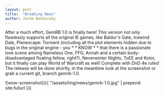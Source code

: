 ```yaml
---
layout: post
title:  "Breaking News"
author: Jarda Benkovsky
---
```


After a much effort, GemRB 1.0 is finally here! This version not only flawlessly supports
all the original IE games, like Baldur's Gate, Icewind Dale, Planescape: Torment (including
all the plot elements hidden due to bugs in the original engine - you * * KNOW * * that
there is a passionate love scene among Nameless One, FFG, Annah and a certain body-disadvantaged
floating fellow, right?), Neverwinter Nights, ToEE and Kotor, but it finally can play World of
Warcraft as well! Complete with DnD 4e rules! The release will be done shortly, in the meantime
look at the screenshot or grab a current git, branch gemrb-1.0. 

![wow-screenshot]({{ "/assets/img/news/gemrb-1.0.jpg" | prepend: site.fullurl }})
